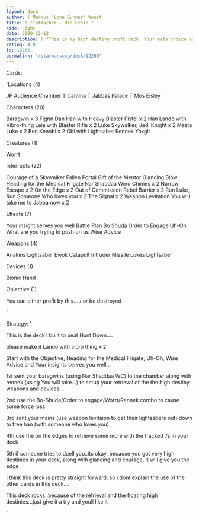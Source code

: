 ```yaml
---
layout: deck
author: ! Markus "Lone Gunner" Wuest
title: ! "Totmacher - die Erste "
side: Light
date: 2000-12-12
description: ! "This is my high destiny proft deck. Your meta choice against hunt down "
rating: 4.0
id: 12266
permalink: "/starwarsccg/deck/12266"
---
```

Cards: 

'Locations (4)

JP Audience Chamber
T  Cantina
T  Jabbas Palace
T  Mos Eisley


Characters (20)

Baragwin x 3
Figrin Dan
Han with Heavy Blaster Pistol x 2
Han
Lando with Vibro-thing
Leia with Blaster Rifle x 2
Luke Skywalker, Jedi Knight x 2
Masta Luke x 2
Ben Kenobi x 2
Obi with Lightsaber
Rennek
Yoxgit


Creatures (1)

Worrt


Interrupts (22)

Courage of a Skywalker
Fallen Portal
Gift of the Mentor
Glancing Blow
Heading for the Medical Frigate
Nar Shaddaa Wind Chimes x 2
Narrow Escape x 2
On the Edge x 2
Out of Commission
Rebel Barrier x 2
Run Luke, Run
Someone Who loves you x 2
The Signal x 2
Weapon Levitation
You will take me to Jabba now x 2


Effects (7)

Your insight serves you well
Battle Plan
Bo Shuda
Order to Engage
Uh-Oh
What are you trying to push on us
Wise Advice


Weapons (4)

Anakins Lightsaber
Ewok Catapult
Intruder Missile
Lukes Lightsaber


Devices (1)

Bionic Hand


Objective (1)

You can either profit by this... / or be destroyed

'

Strategy: '

This is the deck I built to beat Hunt Down....

please make it Lando with vibro thing x 2  

Start with the Objective, Heading for the Medical Frigate, Uh-Oh, Wise Advice and Your insights serves you well...


1st sent your baragwins (using Nar Shaddaa WC) to the chamber along with rennek (using You will take...) to setup your retrieval of the the high destiny weapons and devices...

2nd use the Bo-Shuda/Order to engage/Worrt/Rennek combo to cause some force loss

3rd sent your mains (use weapon levitaion to get their lightsabers out) down to free han (with someone who loves you)

4th use the on the edges to retrieve some more with the tracked 7s in your deck

5th if someone tries to duell you..its okay, because you got very high destinies in your deck, along with glancing and courage, it will give you the edge


I think this deck is pretty straight forward, so i dont explain the use of the other cards in this deck....

This deck rocks..because of the retrieval and the floating high destinies...just give it a try and youll like it


'
